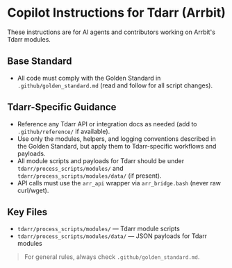 # Copilot Instructions for Tdarr (Arrbit)

These instructions are for AI agents and contributors working on Arrbit's Tdarr modules.

## Base Standard

- All code must comply with the Golden Standard in `.github/golden_standard.md` (read and follow for all script changes).

## Tdarr-Specific Guidance

- Reference any Tdarr API or integration docs as needed (add to `.github/reference/` if available).
- Use only the modules, helpers, and logging conventions described in the Golden Standard, but apply them to Tdarr-specific workflows and payloads.
- All module scripts and payloads for Tdarr should be under `tdarr/process_scripts/modules/` and `tdarr/process_scripts/modules/data/` (if present).
- API calls must use the `arr_api` wrapper via `arr_bridge.bash` (never raw curl/wget).

## Key Files

- `tdarr/process_scripts/modules/` — Tdarr module scripts
- `tdarr/process_scripts/modules/data/` — JSON payloads for Tdarr modules

> For general rules, always check `.github/golden_standard.md`.
